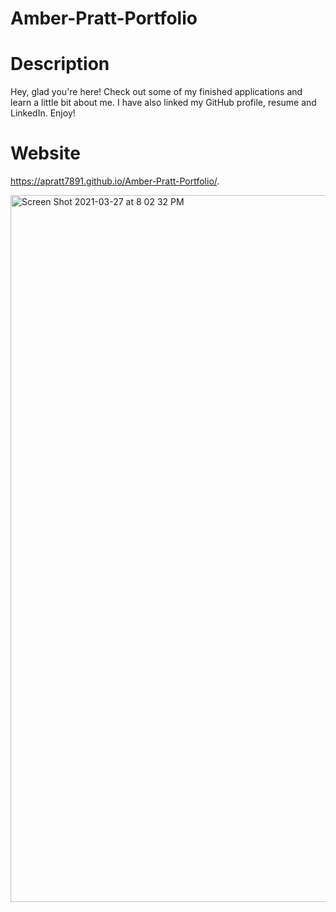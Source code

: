 # Amber-Pratt-Portfolio

# Description
Hey, glad you're here! Check out some of my finished applications and learn a little bit about me. I have also linked my GitHub profile, resume and LinkedIn. Enjoy!

# Website
https://apratt7891.github.io/Amber-Pratt-Portfolio/.


<img width="1131" alt="Screen Shot 2021-03-27 at 8 02 32 PM" src="https://user-images.githubusercontent.com/78624822/112740122-9888af80-8f37-11eb-99ff-05f7a8447303.png">


